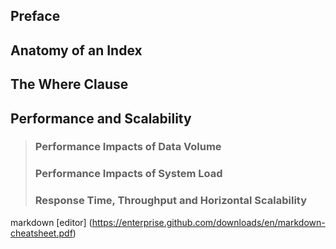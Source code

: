 ## Preface  
## Anatomy of an Index 
## The Where Clause
## Performance and Scalability
>### Performance Impacts of Data Volume
>### Performance Impacts of System Load
>### Response Time, Throughput and Horizontal Scalability



markdown [editor] (https://enterprise.github.com/downloads/en/markdown-cheatsheet.pdf)
